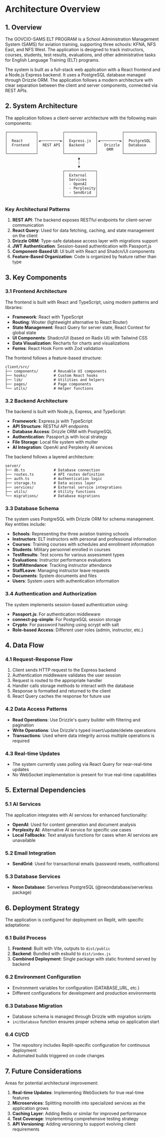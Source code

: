 # Architecture Overview

## 1. Overview

The GOVCIO-SAMS ELT PROGRAM is a School Administration Management System (SAMS) for aviation training, supporting three schools: KFNA, NFS East, and NFS West. The application is designed to track instructors, courses, students, test results, evaluations, and other administrative tasks for English Language Training (ELT) programs.

The system is built as a full-stack web application with a React frontend and a Node.js Express backend. It uses a PostgreSQL database managed through Drizzle ORM. The application follows a modern architecture with clear separation between the client and server components, connected via REST APIs.

## 2. System Architecture

The application follows a client-server architecture with the following main components:

```
┌─────────────┐           ┌──────────────┐           ┌──────────────┐
│             │           │              │           │              │
│  React      │◄─────────►│  Express.js  │◄─────────►│  PostgreSQL  │
│  Frontend   │  REST API │  Backend     │   Drizzle │  Database    │
│             │           │              │    ORM    │              │
└─────────────┘           └──────────────┘           └──────────────┘
                                 ▲
                                 │
                                 ▼
                          ┌──────────────┐
                          │  External    │
                          │  Services    │
                          │  - OpenAI    │
                          │  - Perplexity│
                          │  - SendGrid  │
                          └──────────────┘
```

### Key Architectural Patterns

1. **REST API**: The backend exposes RESTful endpoints for client-server communication
2. **React Query**: Used for data fetching, caching, and state management on the client
3. **Drizzle ORM**: Type-safe database access layer with migrations support
4. **JWT Authentication**: Session-based authentication with Passport.js
5. **Component-Based UI**: UI built with React and Shadcn/UI components
6. **Feature-Based Organization**: Code is organized by feature rather than type

## 3. Key Components

### 3.1 Frontend Architecture

The frontend is built with React and TypeScript, using modern patterns and libraries:

- **Framework**: React with TypeScript
- **Routing**: Wouter (lightweight alternative to React Router)
- **State Management**: React Query for server state, React Context for global state
- **UI Components**: Shadcn/UI (based on Radix UI) with Tailwind CSS
- **Data Visualization**: Recharts for charts and visualizations
- **Forms**: React Hook Form with Zod validation

The frontend follows a feature-based structure:
```
client/src/
├── components/       # Reusable UI components
├── hooks/            # Custom React hooks
├── lib/              # Utilities and helpers
├── pages/            # Page components
└── utils/            # Helper functions
```

### 3.2 Backend Architecture

The backend is built with Node.js, Express, and TypeScript:

- **Framework**: Express.js with TypeScript
- **API Structure**: RESTful API endpoints
- **Database Access**: Drizzle ORM with PostgreSQL
- **Authentication**: Passport.js with local strategy
- **File Storage**: Local file system with multer
- **AI Integration**: OpenAI and Perplexity AI services

The backend follows a layered architecture:
```
server/
├── db.ts             # Database connection
├── routes.ts         # API routes definition
├── auth.ts           # Authentication logic
├── storage.ts        # Data access layer
├── services/         # External service integrations
├── utils/            # Utility functions
└── migrations/       # Database migrations
```

### 3.3 Database Schema

The system uses PostgreSQL with Drizzle ORM for schema management. Key entities include:

- **Schools**: Representing the three aviation training schools
- **Instructors**: ELT instructors with personal and professional information
- **Courses**: Training courses with schedules and enrollment information
- **Students**: Military personnel enrolled in courses
- **TestResults**: Test scores for various assessment types
- **Evaluations**: Instructor performance evaluations
- **StaffAttendance**: Tracking instructor attendance
- **StaffLeave**: Managing instructor leave requests
- **Documents**: System documents and files
- **Users**: System users with authentication information

### 3.4 Authentication and Authorization

The system implements session-based authentication using:

- **Passport.js**: For authentication middleware
- **connect-pg-simple**: For PostgreSQL session storage
- **Crypto**: For password hashing using scrypt with salt
- **Role-based Access**: Different user roles (admin, instructor, etc.)

## 4. Data Flow

### 4.1 Request-Response Flow

1. Client sends HTTP request to the Express backend
2. Authentication middleware validates the user session
3. Request is routed to the appropriate handler
4. Handler calls storage methods to interact with the database
5. Response is formatted and returned to the client
6. React Query caches the response for future use

### 4.2 Data Access Patterns

- **Read Operations**: Use Drizzle's query builder with filtering and pagination
- **Write Operations**: Use Drizzle's typed insert/update/delete operations
- **Transactions**: Used where data integrity across multiple operations is required

### 4.3 Real-time Updates

- The system currently uses polling via React Query for near-real-time updates
- No WebSocket implementation is present for true real-time capabilities

## 5. External Dependencies

### 5.1 AI Services

The application integrates with AI services for enhanced functionality:

- **OpenAI**: Used for content generation and document analysis
- **Perplexity AI**: Alternative AI service for specific use cases
- **Local Fallbacks**: Text analysis functions for cases when AI services are unavailable

### 5.2 Email Integration

- **SendGrid**: Used for transactional emails (password resets, notifications)

### 5.3 Database Services

- **Neon Database**: Serverless PostgreSQL (@neondatabase/serverless package)

## 6. Deployment Strategy

The application is configured for deployment on Replit, with specific adaptations:

### 6.1 Build Process

1. **Frontend**: Built with Vite, outputs to `dist/public`
2. **Backend**: Bundled with esbuild to `dist/index.js`
3. **Combined Deployment**: Single package with static frontend served by backend

### 6.2 Environment Configuration

- Environment variables for configuration (DATABASE_URL, etc.)
- Different configurations for development and production environments

### 6.3 Database Migration

- Database schema is managed through Drizzle with migration scripts
- `initDatabase` function ensures proper schema setup on application start

### 6.4 CI/CD

- The repository includes Replit-specific configuration for continuous deployment
- Automated builds triggered on code changes

## 7. Future Considerations

Areas for potential architectural improvement:

1. **Real-time Updates**: Implementing WebSockets for true real-time features
2. **Microservices**: Splitting monolith into specialized services as the application grows
3. **Caching Layer**: Adding Redis or similar for improved performance
4. **Test Coverage**: Implementing comprehensive testing strategy
5. **API Versioning**: Adding versioning to support evolving client requirements